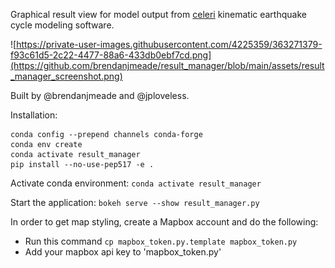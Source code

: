Graphical result view for model output from [celeri](https://github.com/brendanjmeade/celeri) kinematic earthquake cycle modeling software.

![https://private-user-images.githubusercontent.com/4225359/363271379-f93c61d5-2c22-4477-88a6-433db0ebf7cd.png](https://github.com/brendanjmeade/result_manager/blob/main/assets/result_manager_screenshot.png)

Built by @brendanjmeade and @jploveless.


Installation:
```
conda config --prepend channels conda-forge
conda env create
conda activate result_manager
pip install --no-use-pep517 -e .
```

Activate conda environment:
`conda activate result_manager`

Start the application:
`bokeh serve --show result_manager.py`

In order to get map styling, create a Mapbox account and do the following:
- Run this command `cp mapbox_token.py.template mapbox_token.py`
- Add your mapbox api key to 'mapbox_token.py'